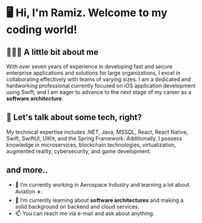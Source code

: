 # 🖥️ Hi, I'm Ramiz. Welcome to my coding world!

## 🙋🏼‍♂️ A little bit about me

With over seven years of experience in developing fast and secure enterprise applications and solutions for large organizations, I excel in collaborating effectively with teams of varying sizes. I am a dedicated and hardworking professional currently focused on iOS application development using Swift, and I am eager to advance to the next stage of my career as a **software architecture**.

## 🔧 Let's talk about some tech, right?

My technical expertise includes .NET, Java, MSSQL, React, React Native, Swift, SwiftUI, UIKit, and the Spring Framework. Additionally, I possess knowledge in microservices, blockchain technologies, virtualization, augmented reality, cybersecurity, and game development.

## and more..

- 🔭 I’m currently working in Aerospace Industry and learning a lot about Aviation ✈️.
- 🌱 I’m currently learning about **software architectures** and making a solid background on backend and cloud services.
- 📫 You can reach me via e-mail and ask about anything.

<!--
**premiumbrain/premiumbrain** is a ✨ _special_ ✨ repository because its `README.md` (this file) appears on your GitHub profile.

Here are some ideas to get you started:

- 🔭 I’m currently working on ...
- 🌱 I’m currently learning ...
- 👯 I’m looking to collaborate on ...
- 🤔 I’m looking for help with ...
- 💬 Ask me about ...
- 📫 How to reach me: ...
- 😄 Pronouns: ...
- ⚡ Fun fact: ...
-->
